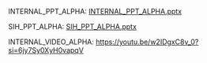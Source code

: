 INTERNAL_PPT_ALPHA: [INTERNAL_PPT_ALPHA.pptx](https://github.com/user-attachments/files/16830254/INTERNAL_PPT_ALPHA.pptx)



SIH_PPT_ALPHA: [SIH_PPT_ALPHA.pptx](https://github.com/user-attachments/files/16830215/SIH_PPT_ALPHA.pptx)


INTERNAL_VIDEO_ALPHA: https://youtu.be/w2IDgxC8v_0?si=6jy7Sy0XyH0vapqV
